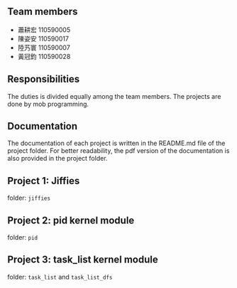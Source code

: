 ## Team members

- 蕭耕宏 110590005
- 陳姿安 110590017
- 陸艿寰 110590007
- 黃冠鈞 110590028

## Responsibilities

The duties is divided equally among the team members. The projects are done by mob programming.

## Documentation

The documentation of each project is written in the README.md file of the project folder. For better readability, the pdf version of the documentation is also provided in the project folder. 

## Project 1: Jiffies
folder: `jiffies`
## Project 2: pid kernel module
folder: `pid`
## Project 3: task_list kernel module
folder: `task_list` and `task_list_dfs`
